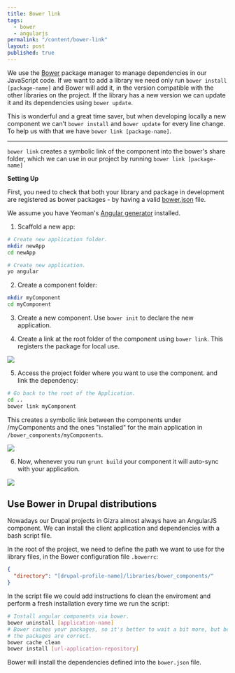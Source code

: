 ```yaml
---
title: Bower link
tags: 
  - bower
  - angularjs
permalink: "/content/bower-link"
layout: post
published: true
---
```


We use the [Bower](http://bower.io/) package manager to manage dependencies in our JavaScript code.  If we want to add a library we need only run ``bower install [package-name]`` and Bower will add it, in the version compatible with the other libraries on the project. If the library has a new version we can update it and its dependencies using ``bower update``.

This is wonderful and a great time saver, but when developing locally a new component we can't ``bower install`` and ``bower update`` for every line change. To help us with that we have ``bower link [package-name]``.

<!-- more -->

---

``bower link`` creates a symbolic link of the component into the bower's share folder, which we can use in our project by running `bower link [package-name]`

__Setting Up__

First, you need to check that both your library and package in development are registered as bower packages - by having a valid [bower.json](http://bower.io/docs/creating-packages/) file.

We assume you have Yeoman's [Angular generator](http://yeoman.io/learning/) installed.

1. Scaffold a new app:

```bash
# Create new application folder.
mkdir newApp
cd newApp

# Create new application.
yo angular
```


2. Create a component folder:

```bash
mkdir myComponent
cd myComponent
```

3. Create a new component. Use ``bower init`` to declare the new application.


4. Create a link at the root folder of the component using ``bower link``. This registers the package for local use.

![]({{BASE_PATH}}/assets/images/posts/bower-link/bower-create-link.png)

5. Access the project folder where you want to use the component. and link the dependency:

```bash
# Go back to the root of the Application.
cd ..
bower link myComponent
```

This creates a symbolic link between the components under /myComponents and the ones "installed" for the main application in ``/bower_components/myComponents``.

![]({{BASE_PATH}}/assets/images/posts/bower-link/bower-use-link.png)

6. Now, whenever you run ``grunt build`` your component it will auto-sync with your application.

![]({{BASE_PATH}}/assets/images/posts/bower-link/symbolic-link.png)


## Use Bower in Drupal distributions

Nowadays our Drupal projects in Gizra almost always have an AngularJS  component. We can install the client application and dependencies with a bash script file.

In the root of the project, we need to define the path we want to use for the library files, in the Bower configuration file ``.bowerrc``:

```json
{
  "directory": "[drupal-profile-name]/libraries/bower_components/"
}
```

In the script file we could add instructions fo clean the enviroment and perform a fresh installation every time we run the script:

```bash
# Install angular components via bower.
bower uninstall [application-name]
# Bower caches your packages, so it's better to wait a bit more, but be sure 
# the packages are correct.
bower cache clean
bower install [url-application-repository]
```

Bower will install the dependencies defined into the ``bower.json`` file.